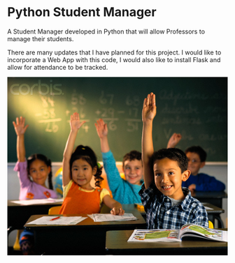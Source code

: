 # Python Student Manager

A Student Manager developed in Python that will allow Professors to manage their students. 

There are many updates that I have planned for this project. I would like to incorporate a Web App with this code, I would also like to 
install Flask and allow for attendance to be tracked. 


![alt text](https://github.com/abelberhane/PythonStudentManager/blob/master/Images/Hands.jpg?raw=true)

